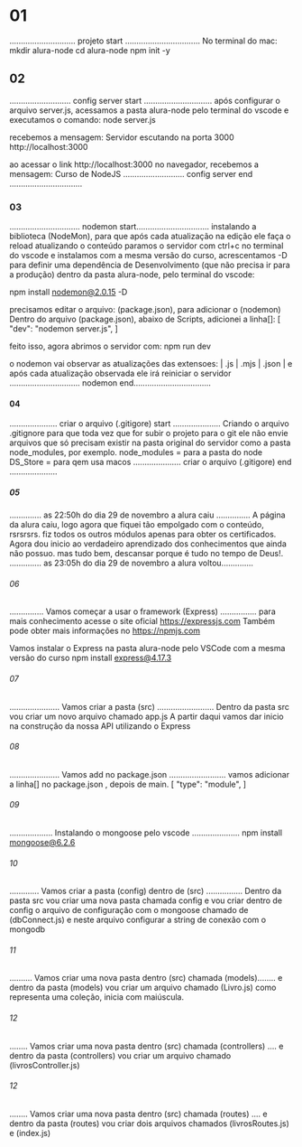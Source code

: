 # 01 ########################################################################
............................. projeto start .................................
No terminal do mac:
mkdir alura-node
cd alura-node
npm init -y

## 02 #######################################################################
........................... config server start ..............................
após configurar o arquivo server.js, acessamos a pasta alura-node 
pelo terminal do vscode e executamos o comando:
node server.js

recebemos a mensagem:
Servidor escutando na porta 3000 http://localhost:3000

ao acessar o link http://localhost:3000 no navegador,
recebemos a mensagem: Curso de NodeJS
........................... config server end ................................

### 03 ######################################################################
............................... nodemon start................................
instalando a biblioteca (NodeMon), para que após cada atualização na edição
ele faça o reload atualizando o conteúdo
paramos o servidor com ctrl+c no terminal do vscode e instalamos com 
a mesma versão do curso, acrescentamos -D para definir uma dependência de
Desenvolvimento (que não precisa ir para a produção)
dentro da pasta alura-node, pelo terminal do vscode:

npm install nodemon@2.0.15 -D

precisamos editar o arquivo: (package.json), para adicionar o (nodemon)
Dentro do arquivo (package.json), abaixo de Scripts, adicionei a linha[]:
[    "dev": "nodemon server.js",     ]

feito isso, agora abrimos o servidor com:
npm run dev

o nodemon vai observar as atualizações das extensoes: | .js | .mjs | .json |
e após cada atualização observada ele irá reiniciar o servidor
............................... nodemon end..................................

#### 04 #####################################################################
..................... criar o arquivo (.gitigore) start .....................
Criando o arquivo .gitignore
para que toda vez que for subir o projeto para o git ele não envie arquivos
que só precisam existir na pasta original do servidor
como a pasta node_modules, por exemplo.
node_modules = para a pasta do node
DS_Store = para qem usa macos
..................... criar o arquivo (.gitigore) end .....................

##### 05 ###################################################################
.............. as 22:50h do dia 29 de novembro a alura caiu ...............
A página da alura caiu, logo agora que fiquei tão empolgado com o conteúdo,
rsrsrsrs. fiz todos os outros módulos apenas para obter os certificados.
Agora dou inicio ao verdadeiro aprendizado dos conhecimentos que ainda não 
possuo. mas tudo bem, descansar porque é tudo no tempo de Deus!.
.............. as 23:05h do dia 29 de novembro a alura voltou..............

###### 06 ##################################################################
............... Vamos começar a usar o framework (Express) ................
para mais conhecimento acesse o site oficial https://expressjs.com
Também pode obter mais informações no https://npmjs.com

Vamos instalar o Express na pasta alura-node pelo VSCode com a mesma versão do 
curso
npm install express@4.17.3

###### 07 #################################################################
...................... Vamos criar a pasta (src)  .........................
Dentro da pasta src vou criar um novo arquivo chamado app.js
A partir daqui vamos dar inicio na construção da nossa API utilizando o Express

###### 08 #################################################################
...................... Vamos add no package.json  .........................
vamos adicionar a linha[] no package.json , depois de main.
[      "type": "module",     ]

###### 09 #################################################################
................... Instalando o mongoose pelo vscode .....................
npm install mongoose@6.2.6

###### 10 #################################################################
............. Vamos criar a pasta (config) dentro de (src)  ................
Dentro da pasta src vou criar uma nova pasta chamada config
e vou criar dentro de config o arquivo de configuração com o mongoose chamado 
de (dbConnect.js) e neste arquivo configurar a string de conexão com o mongodb

###### 11 #################################################################
.......... Vamos criar uma nova pasta dentro (src) chamada (models)........
e dentro da pasta (models) vou criar um arquivo chamado (Livro.js)
como representa uma coleção, inicia com maiúscula.

###### 12 #################################################################
........ Vamos criar uma nova pasta dentro (src) chamada (controllers) ....
e dentro da pasta (controllers) vou criar um arquivo chamado (livrosController.js)

###### 12 #################################################################
........ Vamos criar uma nova pasta dentro (src) chamada (routes) ....
e dentro da pasta (routes) vou criar dois arquivos chamados (livrosRoutes.js)
e (index.js)





